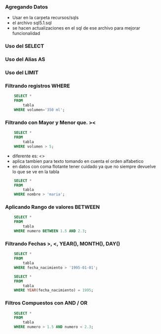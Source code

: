 ### Agregando Datos
- Usar en la carpeta recursos/sqls 
- el archivo sql5.1.sql
- se hacen actualizaciones en el sql de ese archivo para mejorar funcionalidad

### Uso del SELECT


### Uso del Alias AS


### Uso del LIMIT


### Filtrando registros WHERE

```sql	
    SELECT *  
    FROM 
        tabla 
    WHERE volumen='350 ml';
```

### Filtrando con Mayor y Menor que. ><

```sql	
    SELECT *  
    FROM 
        tabla 
    WHERE volumen > 5;
```

- diferente es: <>
- aplica tambien para texto tomando en cuenta el orden alfabetico
- en datos con coma flotante tener cuidado ya que no siempre devuelve lo que se ve en la tabla

```sql	
    SELECT *  
    FROM 
        tabla 
    WHERE nombre > 'maria';
```

### Aplicando Rango de valores BETWEEN

```sql	
    SELECT *  
    FROM 
        tabla 
    WHERE numero BETWEEN 1.5 AND 2.3;
```

### Filtrando Fechas >, <, YEAR(), MONTH(), DAY()

```sql	
    SELECT *  
    FROM 
        tabla 
    WHERE fecha_nacimiento > '1995-01-01';
```

```sql	
    SELECT *  
    FROM 
        tabla 
    WHERE YEAR(fecha_nacimiento) = 1995;
```

### Filtros Compuestos con AND / OR

```sql	
    SELECT *  
    FROM 
        tabla 
    WHERE numero > 1.5 AND numero < 2.3;
```

